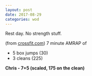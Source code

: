 ```yaml
---
layout: post
date: 2017-08-29
categories: wod
---
```


Rest day. No strength stuff.

(from [crossfit.com](https://www.crossfit.com)) 7 minute AMRAP of
- 5 box jumps (30)
- 3 cleans (225)

**Chris - <span>7+5 (scaled, 175 on the clean)</span>**
